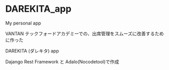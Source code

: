 # DAREKITA_app
My personal app 

VANTAN テックフォードアカデミーでの、出席管理をスムーズに改善するために作った

DAREKITA (ダレキタ) app

Dajango Rest Framework と Adalo(Nocodetool)で作成

